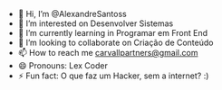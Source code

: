- 👋 Hi, I’m @AlexandreSantoss
- 👀 I’m interested on Desenvolver Sistemas
- 🌱 I’m currently learning in Programar em Front End
- 💞️ I’m looking to collaborate on Criação de Conteúdo 
- 📫 How to reach me carvallpartners@gmail.com
- 😄 Pronouns: Lex Coder
- ⚡ Fun fact: O que faz um Hacker, sem a internet? :)

<!---
AlexandreSantoss/AlexandreSantoss is a ✨ special ✨ repository because its `README.md` (this file) appears on your GitHub profile.
You can click the Preview link to take a look at your changes.
--->
